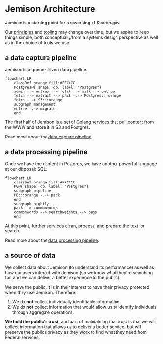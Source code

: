 # Jemison Architecture

Jemison is a starting point for a reworking of Search.gov.

Our [principles](principles.md) and [tooling](tooling.md) may change over time, but we aspire to keep things simple, both conceptually/from a systems design perspective as well as in the choice of tools we use.

## a data capture pipeline

Jemison is a queue-driven data pipeline.

```mermaid
flowchart LR     
    classDef orange fill:#FFCCCC
    Postgres@{ shape: db, label: "Postgres"}
    admin --> entree --> fetch --> walk --> entree 
    fetch --> extract --> pack -.-> Postgres:::orange
    fetch -.-> S3:::orange
    subgraph management
    entree -.-> migrate
    end
```

The first half of Jemison is a set of Golang services that pull content from the WWW and store it in S3 and Postgres. 

Read more about the [data capture pipeline](pipeline.md).

## a data processing pipeline

Once we have the content in Postgres, we have another powerful language at our disposal: SQL.

```mermaid
flowchart LR     
    classDef orange fill:#FFCCCC
    PG@{ shape: db, label: "Postgres"}
    subgraph pipeline
    PG:::orange -.-> pack
    end
    subgraph nightly
    pack --> commonwords
    commonwords --> searchweights --> bags
    end
```

At this point, further services clean, process, and prepare the text for search.

Read more about the [data processing pipeline](processing.md).

## a source of data

We collect data about Jemison (to understand its performance) as well as how our users interact with Jemison (so we know what they're searching for, and we can deliver a better experience to the public). 

We serve the public. It is in their interest to have their privacy protected when they use Jemison. Therefore:

1. We do **not** collect individually identifiable information. 
2. We do **not** collect information that would allow us to identify individuals through aggregate operations.

**We hold the public's trust**, and part of maintaining that trust is that we will collect information that allows us to deliver a better service, but will preserve the publics privacy as they work to find what they need from Federal services.

